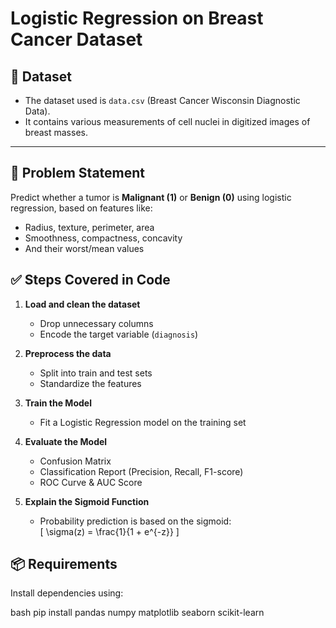 # Logistic Regression on Breast Cancer Dataset

## 📁 Dataset

- The dataset used is `data.csv` (Breast Cancer Wisconsin Diagnostic Data).
- It contains various measurements of cell nuclei in digitized images of breast masses.

---

## 🧠 Problem Statement

Predict whether a tumor is **Malignant (1)** or **Benign (0)** using logistic regression, based on features like:
- Radius, texture, perimeter, area
- Smoothness, compactness, concavity
- And their worst/mean values



## ✅ Steps Covered in Code

1. **Load and clean the dataset**  
   - Drop unnecessary columns  
   - Encode the target variable (`diagnosis`)  

2. **Preprocess the data**  
   - Split into train and test sets  
   - Standardize the features  

3. **Train the Model**  
   - Fit a Logistic Regression model on the training set  

4. **Evaluate the Model**  
   - Confusion Matrix  
   - Classification Report (Precision, Recall, F1-score)  
   - ROC Curve & AUC Score  

5. **Explain the Sigmoid Function**  
   - Probability prediction is based on the sigmoid:  
     \[
     \sigma(z) = \frac{1}{1 + e^{-z}}
     \]


## 📦 Requirements

Install dependencies using:

bash
pip install pandas numpy matplotlib seaborn scikit-learn
